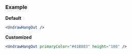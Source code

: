 ### Example

**Default**
```jsx
<UndrawHangOut />
```

**Customized**
```jsx
<UndrawHangOut primaryColor="#41B883" height="100" />
```
